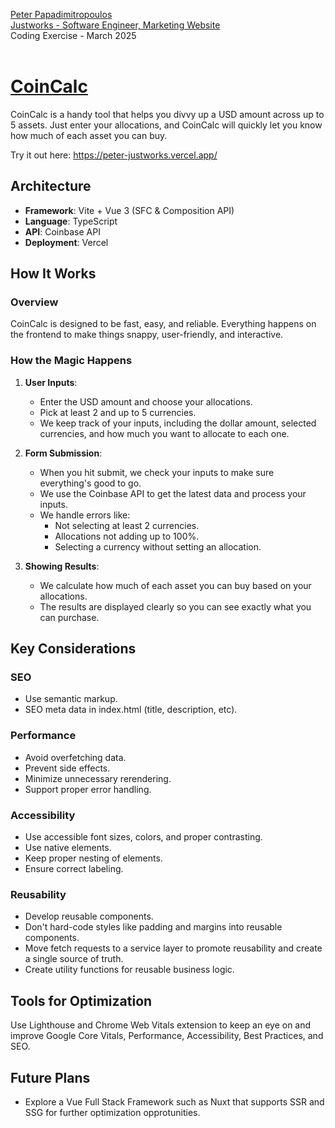 [Peter Papadimitropoulos](https://www.codepeter.com) <br>
[Justworks - Software Engineer, Marketing Website](https://boards.greenhouse.io/justworks/jobs/6407460?gh_jid=6407460)<br>
Coding Exercise - March 2025<br><br>

# [CoinCalc](https://peter-justworks.vercel.app/)

CoinCalc is a handy tool that helps you divvy up a USD amount across up to 5 assets. Just enter your allocations, and CoinCalc will quickly let you know how much of each asset you can buy.

Try it out here: https://peter-justworks.vercel.app/

## Architecture

- **Framework**: Vite + Vue 3 (SFC & Composition API)
- **Language**: TypeScript
- **API**: Coinbase API
- **Deployment**: Vercel

## How It Works

### Overview

CoinCalc is designed to be fast, easy, and reliable. Everything happens on the frontend to make things snappy, user-friendly, and interactive.

### How the Magic Happens

1. **User Inputs**:
   - Enter the USD amount and choose your allocations.
   - Pick at least 2 and up to 5 currencies.
   - We keep track of your inputs, including the dollar amount, selected currencies, and how much you want to allocate to each one.

2. **Form Submission**:
   - When you hit submit, we check your inputs to make sure everything's good to go.
   - We use the Coinbase API to get the latest data and process your inputs.
   - We handle errors like:
     - Not selecting at least 2 currencies.
     - Allocations not adding up to 100%.
     - Selecting a currency without setting an allocation.

3. **Showing Results**:
   - We calculate how much of each asset you can buy based on your allocations.
   - The results are displayed clearly so you can see exactly what you can purchase.

## Key Considerations

### SEO

- Use semantic markup.
- SEO meta data in index.html (title, description, etc).

### Performance

- Avoid overfetching data.
- Prevent side effects.
- Minimize unnecessary rerendering.
- Support proper error handling.

### Accessibility

- Use accessible font sizes, colors, and proper contrasting.
- Use native elements.
- Keep proper nesting of elements.
- Ensure correct labeling.

### Reusability

- Develop reusable components.
- Don't hard-code styles like padding and margins into reusable components.
- Move fetch requests to a service layer to promote reusability and create a single source of truth.
- Create utility functions for reusable business logic.

## Tools for Optimization

Use Lighthouse and Chrome Web Vitals extension to keep an eye on and improve Google Core Vitals, Performance, Accessibility, Best Practices, and SEO.

## Future Plans

- Explore a Vue Full Stack Framework such as Nuxt that supports SSR and SSG for further optimization opprotunities. 
